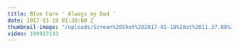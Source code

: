 ```yaml
---
title: Blue Care ' Always my Dad '
date: 2017-01-18 01:30:00 Z
thumbnail-image: "/uploads/Screen%20Shot%202017-01-18%20at%2011.37.08%20am.png"
video: 199927133
---
```


